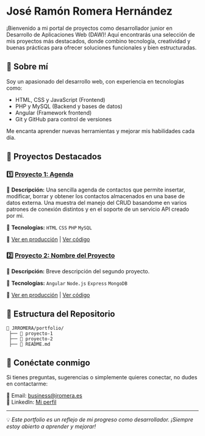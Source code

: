 # José Ramón Romera Hernández

¡Bienvenido a mi portal de proyectos como desarrollador junior en Desarrollo de Aplicaciones Web (DAW)! Aquí encontrarás una selección de mis proyectos más destacados, donde combino tecnología, creatividad y buenas prácticas para ofrecer soluciones funcionales y bien estructuradas. 

## 🌟 Sobre mí
Soy un apasionado del desarrollo web, con experiencia en tecnologías como:
- HTML, CSS y JavaScript (Frontend)
- PHP y MySQL (Backend y bases de datos)
- Angular (Framework frontend)
- Git y GitHub para control de versiones

Me encanta aprender nuevas herramientas y mejorar mis habilidades cada día. 

## 📌 Proyectos Destacados

### 1️⃣ [Proyecto 1: Agenda](#)
📝 **Descripción:** Una sencilla agenda de contactos que permite insertar, modificar, borrar y obtener los contactos almacenados en una base de datos externa. Una muestra del manejo del CRUD basandome en varios patrones de conexión distintos y en el soporte de un servicio API creado por mi.

🔧 **Tecnologías:** `HTML` `CSS` `PHP` `MySQL` 

🔗 [Ver en producción](https://agenda.jromera.es) | [Ver código](https://github.com/JRRomera/portfolio/tree/main/proyecto_agenda)

### 2️⃣ [Proyecto 2: Nombre del Proyecto](#)
📝 **Descripción:** Breve descripción del segundo proyecto.

🔧 **Tecnologías:** `Angular` `Node.js` `Express` `MongoDB`

🔗 [Ver en producción](#) | [Ver código](#)

## 📂 Estructura del Repositorio
```
📁 JRROMERA/portfolio/
 ├── 📂 proyecto-1
 ├── 📂 proyecto-2
 ├── 📜 README.md

```


## 🤝 Conéctate conmigo
Si tienes preguntas, sugerencias o simplemente quieres conectar, no dudes en contactarme:

📧 Email: [business@jromera.es](mailto:business@jromera.es)   
💼 LinkedIn: [Mi perfil](https://www.linkedin.com/in/joseramonromera/)  

---

💡 *Este portfolio es un reflejo de mi progreso como desarrollador. ¡Siempre estoy abierto a aprender y mejorar!* 
